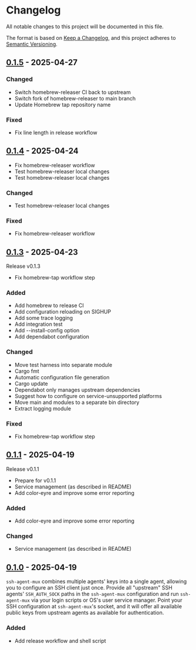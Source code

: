 # Changelog

All notable changes to this project will be documented in this file.

The format is based on [Keep a Changelog](https://keepachangelog.com/en/1.0.0/),
and this project adheres to [Semantic Versioning](https://semver.org/spec/v2.0.0.html).

## [0.1.5] - 2025-04-27

### Changed
- Switch homebrew-releaser CI back to upstream
- Switch fork of homebrew-releaser to main branch
- Update Homebrew tap repository name

### Fixed
- Fix line length in release workflow

## [0.1.4] - 2025-04-24

- Fix homebrew-releaser workflow
- Test homebrew-releaser local changes
- Test homebrew-releaser local changes

### Changed
- Test homebrew-releaser local changes

### Fixed
- Fix homebrew-releaser workflow

## [0.1.3] - 2025-04-23

Release v0.1.3

- Fix homebrew-tap workflow step

### Added
- Add homebrew to release CI
- Add configuration reloading on SIGHUP
- Add some trace logging
- Add integration test
- Add --install-config option
- Add dependabot configuration

### Changed
- Move test harness into separate module
- Cargo fmt
- Automatic configuration file generation
- Cargo update
- Dependabot only manages upstream dependencies
- Suggest how to configure on service-unsupported platforms
- Move main and modules to a separate bin directory
- Extract logging module

### Fixed
- Fix homebrew-tap workflow step

## [0.1.1] - 2025-04-19

Release v0.1.1

- Prepare for v0.1.1
- Service management (as described in README)
- Add color-eyre and improve some error reporting

### Added
- Add color-eyre and improve some error reporting

### Changed
- Service management (as described in README)

## [0.1.0] - 2025-04-19

`ssh-agent-mux` combines multiple agents' keys into a single agent, allowing
you to configure an SSH client just once. Provide all "upstream" SSH agents'
`SSH_AUTH_SOCK` paths in the `ssh-agent-mux` configuration and run
`ssh-agent-mux` via your login scripts or OS's user service manager. Point your
SSH configuration at `ssh-agent-mux`'s socket, and it will offer all available
public keys from upstream agents as available for authentication.

### Added
- Add release workflow and shell script

[0.1.5]: https://github.com/overhacked/ssh-agent-mux/compare/v0.1.4..v0.1.5
[0.1.4]: https://github.com/overhacked/ssh-agent-mux/compare/v0.1.3..v0.1.4
[0.1.3]: https://github.com/overhacked/ssh-agent-mux/compare/v0.1.1..v0.1.3
[0.1.1]: https://github.com/overhacked/ssh-agent-mux/compare/v0.1.0..v0.1.1
[0.1.0]: https://github.com/overhacked/ssh-agent-mux/compare/v0.0.0..v0.1.0

<!-- generated by git-cliff -->
